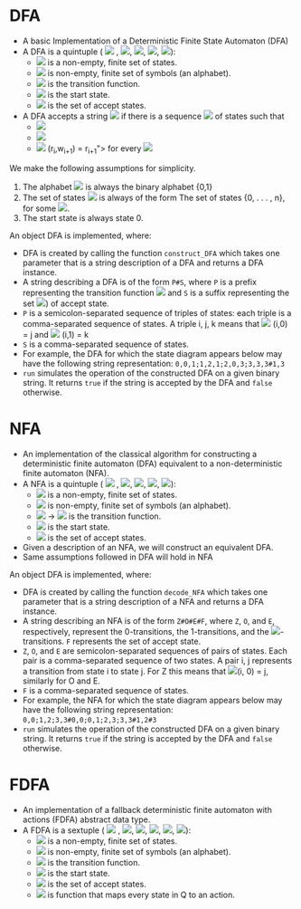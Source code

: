 # DFA
* A basic Implementation of a Deterministic Finite State Automaton (DFA)
* A DFA is a quintuple ( <img src="https://render.githubusercontent.com/render/math?math=Q"> , <img src="https://render.githubusercontent.com/render/math?math=\Sigma">, <img src="https://render.githubusercontent.com/render/math?math=\delta">, <img src="https://render.githubusercontent.com/render/math?math=q_0">, <img src="https://render.githubusercontent.com/render/math?math=F">): 
  * <img src="https://render.githubusercontent.com/render/math?math=Q"> is a non-empty, finite set of states. 
  * <img src="https://render.githubusercontent.com/render/math?math=\Sigma"> is non-empty, finite set of symbols (an alphabet).
  * <img src="https://render.githubusercontent.com/render/math?math=\delta : Q \times \Sigma \in Q"> is the transition function.
  * <img src="https://render.githubusercontent.com/render/math?math=q_0 \in Q"> is the start state.
  * <img src="https://render.githubusercontent.com/render/math?math=F \in Q"> is the set of accept states. 
* A DFA accepts a string <img src="https://render.githubusercontent.com/render/math?math=w = w_1 w_2 ... w_n \in \Sigma^*"> if there is a sequence <img src="https://render.githubusercontent.com/render/math?math=r_0, r_1, ..., r_n"> of states such that 
  * <img src="https://render.githubusercontent.com/render/math?math=r_0 = q_0">
  * <img src="https://render.githubusercontent.com/render/math?math=r_n \in F">
  *  <img src="https://render.githubusercontent.com/render/math?math=\delta"> (r<sub>i</sub>,w<sub>i+1</sub>) = r<sub>i+1</sub>"> for every <img src="https://render.githubusercontent.com/render/math?math=0 <= i < n">

We make the following assumptions for simplicity.
1. The alphabet <img src="https://render.githubusercontent.com/render/math?math=\Sigma"> is always the binary alphabet {0,1}
2. The set of states <img src="https://render.githubusercontent.com/render/math?math=Q"> is always of the form The set of states {0, . . . , n}, for some <img src="https://render.githubusercontent.com/render/math?math=n \in N">.
3. The start state is always state 0.

An object DFA is implemented, where:
* DFA is created by calling the function `construct_DFA` which takes one parameter that is a string description of a DFA and returns a DFA instance.
* A string describing a DFA is of the form `P#S`, where `P` is a prefix representing the transition function <img src="https://render.githubusercontent.com/render/math?math=\delta"> and `S` is a suffix representing the set <img src="https://render.githubusercontent.com/render/math?math=F">) of accept state.
* `P` is a semicolon-separated sequence of triples of states: each triple is a comma-separated sequence of states. 
A triple i, j, k means that <img src="https://render.githubusercontent.com/render/math?math=\delta"> (i,0) = j and <img src="https://render.githubusercontent.com/render/math?math=\delta">  (i,1) = k
* `S` is a comma-separated sequence of states.
* For example, the DFA for which the state diagram appears below may have the following
string representation: `0,0,1;1,2,1;2,0,3;3,3,3#1,3`
* `run` simulates the operation of the constructed DFA on a given binary string. It returns `true` if the string is accepted by the DFA and `false` otherwise.


# NFA

* An implementation of the classical algorithm for constructing a deterministic finite automaton (DFA) equivalent to a non-deterministic finite automaton (NFA).
* A NFA is a quintuple  ( <img src="https://render.githubusercontent.com/render/math?math=Q"> , <img src="https://render.githubusercontent.com/render/math?math=\Sigma">, <img src="https://render.githubusercontent.com/render/math?math=\delta">, <img src="https://render.githubusercontent.com/render/math?math=q_0">, <img src="https://render.githubusercontent.com/render/math?math=F">):
  * <img src="https://render.githubusercontent.com/render/math?math=Q"> is a non-empty, finite set of states. 
  * <img src="https://render.githubusercontent.com/render/math?math=\Sigma"> is non-empty, finite set of symbols (an alphabet).
  * <img src="https://render.githubusercontent.com/render/math?math=\delta : Q \times {\Sigma \cup \epsilon} "> &#8594; <img src="https://render.githubusercontent.com/render/math?math=P(Q)"> is the transition function.
  * <img src="https://render.githubusercontent.com/render/math?math=q_0 \in Q"> is the start state.
  * <img src="https://render.githubusercontent.com/render/math?math=F \in Q"> is the set of accept states. 
* Given a description of an NFA, we will construct an equivalent DFA.
* Same assumptions followed in DFA will hold in NFA

An object DFA is implemented, where:
* DFA is created by calling the function `decode_NFA` which takes one parameter that is a string description of a NFA and returns a DFA instance.
* A string describing an NFA is of the form `Z#O#E#F`, where `Z`, `O`, and `E`, respectively, represent the 0-transitions, the 1-transitions, and the <img src="https://render.githubusercontent.com/render/math?math=\epsilon">-transitions. `F` represents the set of accept state.
* `Z`, `O`, and `E` are semicolon-separated sequences of pairs of states. Each pair is a comma-separated sequence of two states. A pair i, j represents a transition from state i to state j. For Z this means that <img src="https://render.githubusercontent.com/render/math?math=\delta">(i, 0) = j, similarly for O and E.
* `F` is a comma-separated sequence of states.
* For example, the NFA for which the state diagram appears below may have the following string representation: `0,0;1,2;3,3#0,0;0,1;2,3;3,3#1,2#3`
* `run` simulates the operation of the constructed DFA on a given binary string. It returns `true` if the string is accepted by the DFA and `false` otherwise.


# FDFA

* An implementation of a fallback deterministic finite automaton with actions (FDFA) abstract data type. 
* A FDFA is a sextuple  ( <img src="https://render.githubusercontent.com/render/math?math=Q"> , <img src="https://render.githubusercontent.com/render/math?math=\Sigma">, <img src="https://render.githubusercontent.com/render/math?math=\delta">, <img src="https://render.githubusercontent.com/render/math?math=q_0">, <img src="https://render.githubusercontent.com/render/math?math=F">, <img src="https://render.githubusercontent.com/render/math?math=A">): 
  * <img src="https://render.githubusercontent.com/render/math?math=Q"> is a non-empty, finite set of states. 
  * <img src="https://render.githubusercontent.com/render/math?math=\Sigma"> is non-empty, finite set of symbols (an alphabet).
  * <img src="https://render.githubusercontent.com/render/math?math=\delta : Q \times \Sigma \in Q"> is the transition function.
  * <img src="https://render.githubusercontent.com/render/math?math=q_0 \in Q"> is the start state.
  * <img src="https://render.githubusercontent.com/render/math?math=F \in Q"> is the set of accept states. 
  * <img src="https://render.githubusercontent.com/render/math?math=A"> is function that maps every state in Q to an action. 
